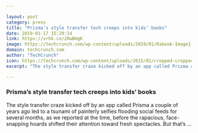```yaml
---

layout: post
category: press
title: "Prisma’s style transfer tech creeps into kids’ books"
date: 2019-01-17 15:29:14
link: https://vrhk.co/2RwBHgK
image: https://techcrunch.com/wp-content/uploads/2019/01/Kabook-Image1.jpg?w=514
domain: techcrunch.com
author: "TechCrunch"
icon: https://techcrunch.com/wp-content/uploads/2015/02/cropped-cropped-favicon-gradient.png?w=180
excerpt: "The style transfer craze kicked off by an app called Prisma a couple of years ago led to a tsunami of painterly selfies flooding social feeds for several months, as we reported at the time, before the rapacious, face-snapping hoards shifted their attention toward fresh spectacles. But that’s …"

---
```


### Prisma’s style transfer tech creeps into kids’ books

The style transfer craze kicked off by an app called Prisma a couple of years ago led to a tsunami of painterly selfies flooding social feeds for several months, as we reported at the time, before the rapacious, face-snapping hoards shifted their attention toward fresh spectacles. But that’s …